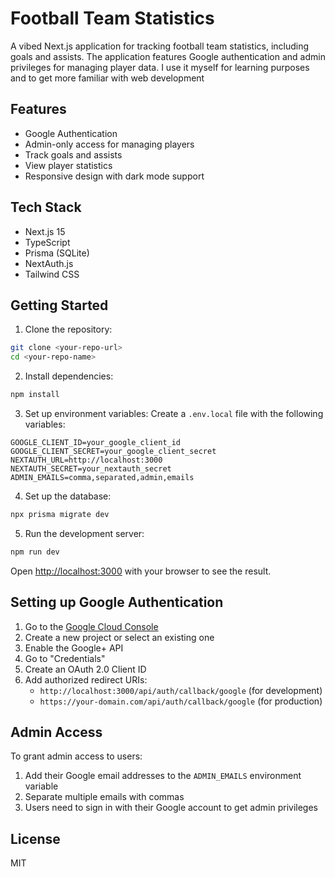 # Football Team Statistics

A vibed Next.js application for tracking football team statistics, including goals and assists. The application features Google authentication and admin privileges for managing player data. I use it myself for learning purposes and to get more familiar with web development

## Features

- Google Authentication
- Admin-only access for managing players
- Track goals and assists
- View player statistics
- Responsive design with dark mode support

## Tech Stack

- Next.js 15
- TypeScript
- Prisma (SQLite)
- NextAuth.js
- Tailwind CSS

## Getting Started

1. Clone the repository:
```bash
git clone <your-repo-url>
cd <your-repo-name>
```

2. Install dependencies:
```bash
npm install
```

3. Set up environment variables:
Create a `.env.local` file with the following variables:
```
GOOGLE_CLIENT_ID=your_google_client_id
GOOGLE_CLIENT_SECRET=your_google_client_secret
NEXTAUTH_URL=http://localhost:3000
NEXTAUTH_SECRET=your_nextauth_secret
ADMIN_EMAILS=comma,separated,admin,emails
```

4. Set up the database:
```bash
npx prisma migrate dev
```

5. Run the development server:
```bash
npm run dev
```

Open [http://localhost:3000](http://localhost:3000) with your browser to see the result.

## Setting up Google Authentication

1. Go to the [Google Cloud Console](https://console.cloud.google.com/)
2. Create a new project or select an existing one
3. Enable the Google+ API
4. Go to "Credentials"
5. Create an OAuth 2.0 Client ID
6. Add authorized redirect URIs:
   - `http://localhost:3000/api/auth/callback/google` (for development)
   - `https://your-domain.com/api/auth/callback/google` (for production)

## Admin Access

To grant admin access to users:
1. Add their Google email addresses to the `ADMIN_EMAILS` environment variable
2. Separate multiple emails with commas
3. Users need to sign in with their Google account to get admin privileges

## License

MIT
